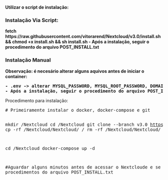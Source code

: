 <b>

Utilizar o script de instalação:

<h3>
Instalação Via Script:
</h3
<pre>
fetch https://raw.githubusercontent.com/vitorarend/Nextcloud/v3.0/install.sh && chmod +x install.sh && sh install.sh
</pre>
- Após a instalação, seguir o procedimento do arquivo POST_INSTALL.txt
<h3>
Instalação Manual
</h3
<h4>
Observação: é necesário alterar alguns aquivos antes de iniciar o container:
 </h4>
  <pre>
- .env -> alterar MYSQL_PASSWORD, MYSQL_ROOT_PASSWORD, DOMAIN_NAME, OVERWRITEHOST, domain
- Após a instalação, seguir o procedimento do arquivo POST_INSTALL.txt
</pre>
    
</b>
Procedimento para instalação:
<pre>
# Primeiramente instalar o docker, docker-compose e git

mkdir /Nextcloud
cd /Nextcloud
git clone --branch v3.0 https://github.com/vitorarend/Nextcloud.git
cp -rf /Nextcloud/Nextcloud/ /
rm -rf /Nextcloud/Nextcloud/

cd /Nextcloud
docker-compose up -d

#Aguardar alguns minutos antes de acessar o Nextcloude e se guir os procedimentos do arquivo POST_INSTALL.txt
</pre>
